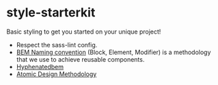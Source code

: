 # style-starterkit
Basic styling to get you started on your unique project!

* Respect the sass-lint config.
* [BEM Naming convention](http://getbem.com/) (Block, Element, Modifier) is a methodology that we use to achieve reusable components.
* [Hyphenatedbem](http://csswizardry.com/2013/01/mindbemding-getting-your-head-round-bem-syntax/)
* [Atomic Design Methodology](http://atomicdesign.bradfrost.com/chapter-2/)
